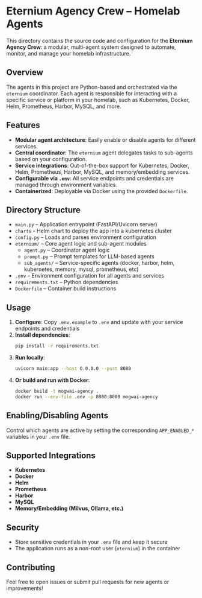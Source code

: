 # Eternium Agency Crew – Homelab Agents

This directory contains the source code and configuration for the **Eternium Agency Crew**: a modular, multi-agent system designed to automate, monitor, and manage your homelab infrastructure.

## Overview

The agents in this project are Python-based and orchestrated via the `eternium` coordinator. Each agent is responsible for interacting with a specific service or platform in your homelab, such as Kubernetes, Docker, Helm, Prometheus, Harbor, MySQL, and more.

## Features

- **Modular agent architecture**: Easily enable or disable agents for different services.
- **Central coordinator**: The `eternium` agent delegates tasks to sub-agents based on your configuration.
- **Service integrations**: Out-of-the-box support for Kubernetes, Docker, Helm, Prometheus, Harbor, MySQL, and memory/embedding services.
- **Configurable via `.env`**: All service endpoints and credentials are managed through environment variables.
- **Containerized**: Deployable via Docker using the provided `Dockerfile`.

## Directory Structure

- `main.py` – Application entrypoint (FastAPI/Uvicorn server)
- `charts` - Helm chart to deploy the app into a kubernetes cluster
- `config.py` – Loads and parses environment configuration
- `eternium/` – Core agent logic and sub-agent modules
  - `agent.py` – Coordinator agent logic
  - `prompt.py` – Prompt templates for LLM-based agents
  - `sub_agents/` – Service-specific agents (docker, harbor, helm, kubernetes, memory, mysql, prometheus, etc)
- `.env` – Environment configuration for all agents and services
- `requirements.txt` – Python dependencies
- `Dockerfile` – Container build instructions

## Usage

1. **Configure**: Copy `.env.example` to `.env` and update with your service endpoints and credentials
2. **Install dependencies**:
   ```bash
   pip install -r requirements.txt
   ```
3. **Run locally**:
   ```bash
   uvicorn main:app --host 0.0.0.0 --port 8080
   ```
4. **Or build and run with Docker**:
   ```bash
   docker build -t mogwai-agency .
   docker run --env-file .env -p 8080:8080 mogwai-agency
   ```

## Enabling/Disabling Agents

Control which agents are active by setting the corresponding `APP_ENABLED_*` variables in your `.env` file.

## Supported Integrations

- **Kubernetes**
- **Docker**
- **Helm**
- **Prometheus**
- **Harbor**
- **MySQL**
- **Memory/Embedding (Milvus, Ollama, etc.)**

## Security

- Store sensitive credentials in your `.env` file and keep it secure
- The application runs as a non-root user (`eternium`) in the container

## Contributing

Feel free to open issues or submit pull requests for new agents or improvements!
